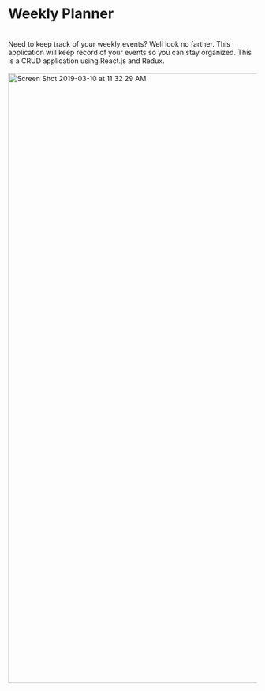 # Weekly Planner
<br/>
Need to keep track of your weekly events? Well look no farther. This application will keep record of your events so you can stay organized. This is a CRUD application using React.js and Redux. 
<br/>
<br/>
<img width="1237" alt="Screen Shot 2019-03-10 at 11 32 29 AM" src="https://user-images.githubusercontent.com/44300521/54087342-3e086080-4328-11e9-8ab3-6eab6258ccde.png">
